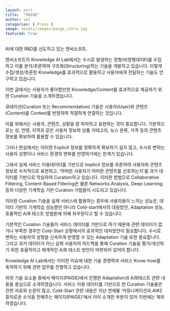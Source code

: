 ```yaml
---
layout: post
title:  "PAIGE"
author: sal
categories: [ Press ]
image: assets/images/paige_intro.jpg
featured: true
---
```

AI에 대한 R&D를 선도하고 있는 엔씨소프트.

엔씨소프트의 Knowledge AI Lab에서는 수시로 발생하는 정형/비정형데이터를 수집하고 이를 분석/추론하여 구조화(Structuring)하는 기술을 개발하고 있습니다. 이렇게 수집/생성/추론한 Knowledge를 효과적으로 활용하고 사용자에게 전달하는 기술도 연구하고 있습니다.

이번 글에서는 사용자가 좋아할만한 Knowledge/Content를 효과적으로 제공하기 위한 Curation 기술을 소개하겠습니다.

큐레이션(Curation 또는 Recommendation) 기술은 사용자(User)와 콘텐츠(Content)를 Context를 반영하여 적절하게 연결하는 것입니다.

이를 위해서는 사용자, 콘텐츠, 상황을 잘 파악하고 표현하는 것이 중요합니다. 기본적으로는 성, 연령, 지역과 같은 사용자 정보와 상품 카테고리, 뉴스 분류, 가격 등의 콘텐츠 정보를 확보하여 활용할 수 있습니다.

그러나 현실에서는 이러한 Explicit 정보를 정확하게 확보하기 쉽지 않고, 수시로 변하는 사용자 성향이나 서비스 환경의 변화를 반영하기에는 한계가 있습니다.

그래서 실제 서비스 이용데이터를 기반으로 Implicit 정보를 추론하여 사용자와 콘텐츠 정보로 수치적으로 표현하고, ‘어떠한 사용자가 어떠한 콘텐츠를 선호하는지’를 과거 데이터를 기반으로 학습하여 Curation하고 있습니다. 이러한 방법으로 Collaborative Filtering, Content-Based Filtering은 물론 Networks Analysis, Deep-Learning 등의 다양한 기계학습 기반 Curation 기법들이 시도되고 있습니다.

이러한 Curation 기술을 실제 서비스에 활용하는 경우에 사용자들이 느끼는 성능은, 데이터 기반의 기계학습 성능뿐만 아니라 Cold-start에서의 대응방안, Adaptation 성능, 효율적인 A/B 테스트 방법론에 의해 좌우된다고 할 수 있습니다.

기본적인 Curation 기술들이 서비스 데이터를 기반으로 하기 때문에 관련 데이터가 없거나 부족한 경우인 Cold-Start 상황에서의 효과적인 대처방안이 필요합니다. 수시로 변하는 사용자의 성향을 신속하게 반영할 수 있는 Adaptation 기술 또한 중요합니다. 그리고 과거 데이터가 아닌 실제 사용자의 피드백을 통해 Curation 기술을 평가/개선하기 위한 효율적이고 체계적인 A/B 테스트 방안이 마련되어 있어야 합니다.

Knowledge AI Lab에서는 이러한 이슈에 대한 기술 경쟁력과 서비스 Know-how를 축적하기 위해 관련 업무를 진행하고 있습니다.

위의 기술 요소들 중에서 페이지(PAIGE)에서 진행한 Adaptation과 A/B테스트 관련 내용을 중심으로 소개하겠습니다. 서비스 이용 데이터를 기반으로 한 Curation 기술들은 관련 자료와 논문이 많고, Cold-Start 관련 내용은 지난 연재물 ‘커뮤니케이션과 AI#2 흥미로운 소식을 전해주는 페이지(PAIGE)’에서 이미 소개한 부분이 있어 이번에는 제외하였습니다.
